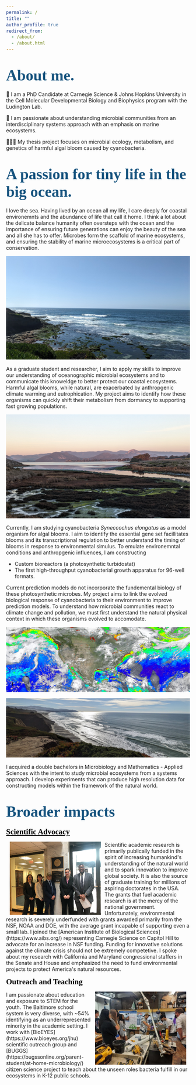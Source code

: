 ```yaml
---
permalink: /
title: ""
author_profile: true
redirect_from: 
  - /about/
  - /about.html
---
```



<span style="color: #16537e; font-family: Optima; font-size: 1.5em; font-weight: bold"> About me.</span>
=====

📖 I am a PhD Candidate at Carnegie Science & Johns Hopkins University in the Cell Molecular Developmental Biology and Biophysics program with the Ludington Lab. 

🔬 I am passionate about understanding microbial communities from an interdisciplinary systems approach with an emphasis on marine ecosystems.

👨🏻‍🔬 My thesis project focuses on microbial ecology, metabolism, and genetics of harmful algal bloom caused by cyanobacteria.


<span style="color: #16537e; font-family: Optima; font-size: 1.5em; font-weight: bold"> A passion for tiny life in the big ocean.</span>
=====
I love the sea. Having lived by an ocean all my life, I care deeply for coastal environemnts and the abundance of life that call it home. I think a lot about the delicate balance humanity often oversteps with the ocean and the importance of ensuring future generations can enjoy the beauty of the sea and all she has to offer. Microbes form the scaffold of marine ecosystems, and ensuring the stability of marine microecosystems is a critical part of conservation. 


![image](/images/lajolla_1.jpg)


As a graduate student and researcher, I aim to apply my skills to improve our understanding of oceanographic microbial ecosystems and to communicate this knoweldge to better protect our coastal ecosystems. Harmful algal blooms, while natural, are exacerbated by anthropgenic climate warming and eutrophication. My project aims to identify how these organisms can quickly shift their metabolism from dormancy to supporting fast growing populations.


![image](/images/PXL_20221219_004405648.PORTRAIT.jpg)


Currently, I am studying cyanobacteria _Syneccochus elongatus_ as a model organism for algal blooms. I aim to identify the essential gene set facillitates blooms and its transcriptional regulation to better understand the timing of blooms in response to environmental simulus. To emulate environemntal conditions and anthropgenic influences, I am constructing 

- Custom bioreactors (a photosynthetic turbidostat)
- The first high-throughput cyanobacterial growth apparatus for 96-well formats.

Current prediction models do not incorporate the fundemental biology of these photosynthetic microbes. My project aims to link the evolved biological response of cyanobacteria to their environment to improve prediction models. To understand how microbial communities react to climate change and pollution, we must first understand the natural physical context in which these organisms evolved to accomodate. 


![image](/images/world_chlorophyll.jpg)


![image](/images/pacifica_narrow.png)


I acquired a double bachelors in Microbiology and Mathematics - Applied Sciences with the intent to study microbial ecosystems from a systems approach. I develop experiments that can produce high resolution data for constructing models within the framework of the natural world. 



<span style="color: #16537e; font-family: Optima; font-size: 1.5em; font-weight: bold"> Broader impacts</span>
=====

<a href="https://wongolini.github.io/posts/2024-03-01-AIBS-Congressional-Visit" style="color: #000000; font-family: Optima; font-size: 1.5em; font-weight: bold;">Scientific Advocacy</a>

<img src="/images/IMG_3178.png" hspace="10" align="left" height="200" width="250">
Scientific academic research is primarily publically funded in the spirit of increasing humankind's understanding of the natural world and to spark innovation to improve global society. It is also the source of graduate training for millions of aspiring doctorates in the USA. The grants that fuel academic research is at the mercy of the national government. Unfortunately, environmental research is severely underfunded with grants awarded primarily from the NSF, NOAA and DOE, with the average grant incapable of supporting even a small lab. I joined the [American Institute of Biological Sciences](https://www.aibs.org/) representing Carnegie Science on Capitol Hill to advocate for an increase in NSF funding. Funding for innovative solutions against the climate crisis should not be extremely competetive. I spoke about my research with California and Maryland congressional staffers in the Senate and House and emphasized the need to fund environmental projects to protect America's natural resources.


<br />

<span style="color: #000000; font-family: Optima; font-size: 1.5em; font-weight: bold"> Outreach and Teaching</span>

<img src="/images/outreach_1.jpg" hspace="10" align="right" height="200" width="250">
I am passionate about education and exposure to STEM for the youth. The Baltimore school system is very diverse, with ~54% identifying as an underrepresented minority in the academic setting. I work with [BioEYES](https://www.bioeyes.org/jhu) scientific outreach group and [BUGGS](https://bugssonline.org/parent-student/at-home-microbiology/) citizen science project to teach about the unseen roles bacteria fulfill in our ecosystems in K-12 public schools. 



